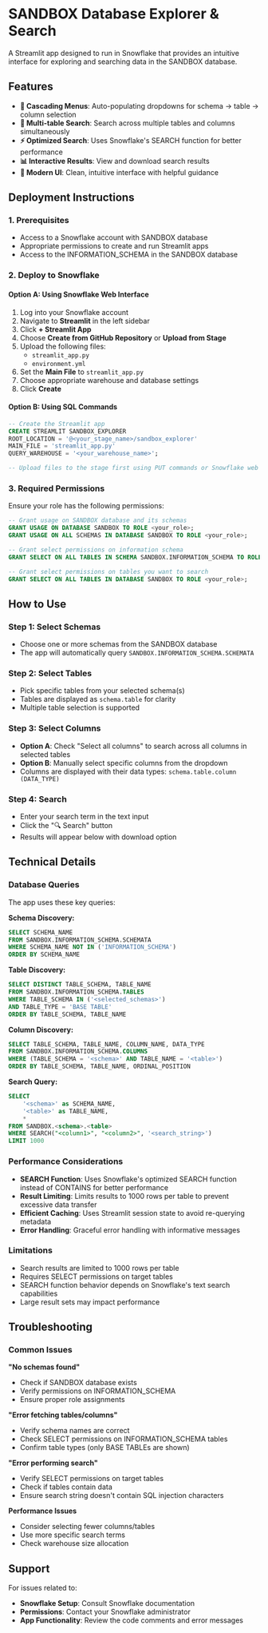 # SANDBOX Database Explorer & Search

A Streamlit app designed to run in Snowflake that provides an intuitive interface for exploring and searching data in the SANDBOX database.

## Features

- **🔄 Cascading Menus**: Auto-populating dropdowns for schema → table → column selection
- **🎯 Multi-table Search**: Search across multiple tables and columns simultaneously  
- **⚡ Optimized Search**: Uses Snowflake's SEARCH function for better performance
- **📊 Interactive Results**: View and download search results
- **🎨 Modern UI**: Clean, intuitive interface with helpful guidance

## Deployment Instructions

### 1. Prerequisites
- Access to a Snowflake account with SANDBOX database
- Appropriate permissions to create and run Streamlit apps
- Access to the INFORMATION_SCHEMA in the SANDBOX database

### 2. Deploy to Snowflake

#### Option A: Using Snowflake Web Interface
1. Log into your Snowflake account
2. Navigate to **Streamlit** in the left sidebar
3. Click **+ Streamlit App**
4. Choose **Create from GitHub Repository** or **Upload from Stage**
5. Upload the following files:
   - `streamlit_app.py`
   - `environment.yml`
6. Set the **Main File** to `streamlit_app.py`
7. Choose appropriate warehouse and database settings
8. Click **Create**

#### Option B: Using SQL Commands
```sql
-- Create the Streamlit app
CREATE STREAMLIT SANDBOX_EXPLORER
ROOT_LOCATION = '@<your_stage_name>/sandbox_explorer'
MAIN_FILE = 'streamlit_app.py'
QUERY_WAREHOUSE = '<your_warehouse_name>';

-- Upload files to the stage first using PUT commands or Snowflake web interface
```

### 3. Required Permissions

Ensure your role has the following permissions:
```sql
-- Grant usage on SANDBOX database and its schemas
GRANT USAGE ON DATABASE SANDBOX TO ROLE <your_role>;
GRANT USAGE ON ALL SCHEMAS IN DATABASE SANDBOX TO ROLE <your_role>;

-- Grant select permissions on information schema
GRANT SELECT ON ALL TABLES IN SCHEMA SANDBOX.INFORMATION_SCHEMA TO ROLE <your_role>;

-- Grant select permissions on tables you want to search
GRANT SELECT ON ALL TABLES IN DATABASE SANDBOX TO ROLE <your_role>;
```

## How to Use

### Step 1: Select Schemas
- Choose one or more schemas from the SANDBOX database
- The app will automatically query `SANDBOX.INFORMATION_SCHEMA.SCHEMATA`

### Step 2: Select Tables  
- Pick specific tables from your selected schema(s)
- Tables are displayed as `schema.table` for clarity
- Multiple table selection is supported

### Step 3: Select Columns
- **Option A**: Check "Select all columns" to search across all columns in selected tables
- **Option B**: Manually select specific columns from the dropdown
- Columns are displayed with their data types: `schema.table.column (DATA_TYPE)`

### Step 4: Search
- Enter your search term in the text input
- Click the "🔍 Search" button
- Results will appear below with download option

## Technical Details

### Database Queries

The app uses these key queries:

**Schema Discovery:**
```sql
SELECT SCHEMA_NAME 
FROM SANDBOX.INFORMATION_SCHEMA.SCHEMATA 
WHERE SCHEMA_NAME NOT IN ('INFORMATION_SCHEMA')
ORDER BY SCHEMA_NAME
```

**Table Discovery:**
```sql
SELECT DISTINCT TABLE_SCHEMA, TABLE_NAME 
FROM SANDBOX.INFORMATION_SCHEMA.TABLES 
WHERE TABLE_SCHEMA IN ('<selected_schemas>')
AND TABLE_TYPE = 'BASE TABLE'
ORDER BY TABLE_SCHEMA, TABLE_NAME
```

**Column Discovery:**
```sql
SELECT TABLE_SCHEMA, TABLE_NAME, COLUMN_NAME, DATA_TYPE
FROM SANDBOX.INFORMATION_SCHEMA.COLUMNS 
WHERE (TABLE_SCHEMA = '<schema>' AND TABLE_NAME = '<table>')
ORDER BY TABLE_SCHEMA, TABLE_NAME, ORDINAL_POSITION
```

**Search Query:**
```sql
SELECT 
    '<schema>' as SCHEMA_NAME,
    '<table>' as TABLE_NAME,
    *
FROM SANDBOX.<schema>.<table>
WHERE SEARCH("<column1>", "<column2>", '<search_string>')
LIMIT 1000
```

### Performance Considerations

- **SEARCH Function**: Uses Snowflake's optimized SEARCH function instead of CONTAINS for better performance
- **Result Limiting**: Limits results to 1000 rows per table to prevent excessive data transfer
- **Efficient Caching**: Uses Streamlit session state to avoid re-querying metadata
- **Error Handling**: Graceful error handling with informative messages

### Limitations

- Search results are limited to 1000 rows per table
- Requires SELECT permissions on target tables
- SEARCH function behavior depends on Snowflake's text search capabilities
- Large result sets may impact performance

## Troubleshooting

### Common Issues

**"No schemas found"**
- Check if SANDBOX database exists
- Verify permissions on INFORMATION_SCHEMA
- Ensure proper role assignments

**"Error fetching tables/columns"**  
- Verify schema names are correct
- Check SELECT permissions on INFORMATION_SCHEMA tables
- Confirm table types (only BASE TABLEs are shown)

**"Error performing search"**
- Verify SELECT permissions on target tables
- Check if tables contain data
- Ensure search string doesn't contain SQL injection characters

**Performance Issues**
- Consider selecting fewer columns/tables
- Use more specific search terms
- Check warehouse size allocation

## Support

For issues related to:
- **Snowflake Setup**: Consult Snowflake documentation
- **Permissions**: Contact your Snowflake administrator  
- **App Functionality**: Review the code comments and error messages 
